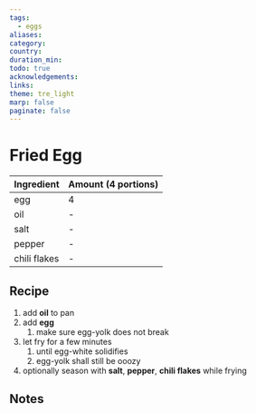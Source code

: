 ```yaml
---
tags:
  - eggs
aliases: 
category: 
country: 
duration_min: 
todo: true
acknowledgements: 
links: 
theme: tre_light
marp: false
paginate: false
---
```



# Fried Egg

|Ingredient|Amount (4 portions)|
| :- | :- |
|egg|4|
|oil|-|
|salt|-|
|pepper|-|
|chili flakes|-|

## Recipe
1. add **oil** to pan
2. add **egg**
	1. make sure egg-yolk does not break
3. let fry for a few minutes
	1. until egg-white solidifies
	2. egg-yolk shall still be ooozy
4. optionally season with **salt**, **pepper**, **chili flakes** while frying

## Notes


